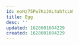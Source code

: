 ```yaml
---
id: eoNz75Pw7KzJAL4ahfcLW
title: Egg
desc: ''
updated: 1628601604229
created: 1628601604229
---
```


